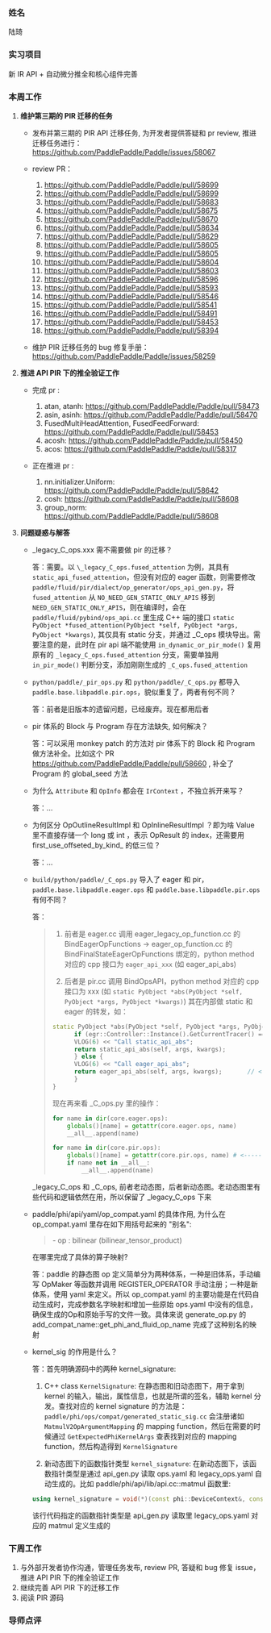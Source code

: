 ### 姓名
陆琦

### 实习项目
新 IR API + 自动微分推全和核心组件完善

### 本周工作

1. **维护第三期的 PIR 迁移的任务**

    * 发布并第三期的 PIR API 迁移任务, 为开发者提供答疑和 pr review, 推进迁移任务进行：
        https://github.com/PaddlePaddle/Paddle/issues/58067
	
    * review PR：
        1. https://github.com/PaddlePaddle/Paddle/pull/58699
        2. https://github.com/PaddlePaddle/Paddle/pull/58699
        3. https://github.com/PaddlePaddle/Paddle/pull/58683
        4. https://github.com/PaddlePaddle/Paddle/pull/58675
        5. https://github.com/PaddlePaddle/Paddle/pull/58670
        6. https://github.com/PaddlePaddle/Paddle/pull/58634
        7. https://github.com/PaddlePaddle/Paddle/pull/58629
        8. https://github.com/PaddlePaddle/Paddle/pull/58605
        9. https://github.com/PaddlePaddle/Paddle/pull/58605
        10. https://github.com/PaddlePaddle/Paddle/pull/58604
        11. https://github.com/PaddlePaddle/Paddle/pull/58603
        12. https://github.com/PaddlePaddle/Paddle/pull/58596
        13. https://github.com/PaddlePaddle/Paddle/pull/58593
        14. https://github.com/PaddlePaddle/Paddle/pull/58546
        15. https://github.com/PaddlePaddle/Paddle/pull/58541
        16. https://github.com/PaddlePaddle/Paddle/pull/58491
        17. https://github.com/PaddlePaddle/Paddle/pull/58453
        18. https://github.com/PaddlePaddle/Paddle/pull/58394
    
    * 维护 PIR 迁移任务的 bug 修复手册：
        https://github.com/PaddlePaddle/Paddle/issues/58259


2. **推进 API PIR 下的推全验证工作**

   * 完成 pr :
        1. atan, atanh: https://github.com/PaddlePaddle/Paddle/pull/58473
        2. asin, asinh: https://github.com/PaddlePaddle/Paddle/pull/58470
        3. FusedMultiHeadAttention, FusedFeedForward: https://github.com/PaddlePaddle/Paddle/pull/58453
        4. acosh: https://github.com/PaddlePaddle/Paddle/pull/58450
        5. acos: https://github.com/PaddlePaddle/Paddle/pull/58317

    * 正在推进 pr :
        1. nn.initializer.Uniform: https://github.com/PaddlePaddle/Paddle/pull/58642
        2. cosh: https://github.com/PaddlePaddle/Paddle/pull/58608
        3. group_norm: https://github.com/PaddlePaddle/Paddle/pull/58608

3. **问题疑惑与解答**

	* \_legacy_C_ops.xxx 需不需要做 pir 的迁移？

        答：需要。以 `\_legacy_C_ops.fused_attention` 为例，其具有 `static_api_fused_attention`，但没有对应的 eager 函数，则需要修改 `paddle/fluid/pir/dialect/op_generator/ops_api_gen.py`，将 `fused_attention` 从 `NO_NEED_GEN_STATIC_ONLY_APIS` 移到 `NEED_GEN_STATIC_ONLY_APIS`，则在编译时，会在 `paddle/fluid/pybind/ops_api.cc` 里生成 C++ 端的接口 `static PyObject *fused_attention(PyObject *self, PyObject *args, PyObject *kwargs)`, 其仅具有 static 分支，并通过 \_C_ops 模块导出。需要注意的是，此时在 pir api 端不能使用 `in_dynamic_or_pir_mode()` 复用原有的 `_legacy_C_ops.fused_attention` 分支，需要单独用 `in_pir_mode()` 判断分支，添加刚刚生成的 `_C_ops.fused_attention`

    * `python/paddle/_pir_ops.py` 和 `python/paddle/_C_ops.py` 都导入 `paddle.base.libpaddle.pir.ops`，貌似重复了，两者有何不同？

        答：前者是旧版本的遗留问题，已经废弃。现在都用后者 


	*  pir 体系的 Block 与 Program 存在方法缺失, 如何解决？
        
        答：可以采用 monkey patch 的方法对 pir 体系下的 Block 和 Program 做方法补全。比如这个 PR https://github.com/PaddlePaddle/Paddle/pull/58660 , 补全了 Program 的 global_seed 方法

     * 为什么 `Attribute` 和 `OpInfo` 都会在 `IrContext` ，不独立拆开来写？

        答：...

     * 为何区分 OpOutlineResultImpl 和 OpInlineResultImpl ？即为啥 Value 里不直接存储一个 long 或 int ，表示 OpResult 的 index，还需要用 first_use_offseted_by_kind_  的低三位？

        答：...

     * `build/python/paddle/_C_ops.py`  导入了 eager 和 pir，`paddle.base.libpaddle.eager.ops` 和 `paddle.base.libpaddle.pir.ops` 有何不同？

        答：
        >
        > 1. 前者是 eager.cc 调用 eager_legacy_op_function.cc 的 BindEagerOpFunctions -> eager_op_function.cc 的 BindFinalStateEagerOpFunctions 绑定的，python method 对应的 cpp 接口为 `eager_api_xxx` (如 eager_api_abs)
        >
        > 2. 后者是 pir.cc 调用 BindOpsAPI，python method 对应的 cpp 接口为 xxx (如 `static PyObject *abs(PyObject *self, PyObject *args, PyObject *kwargs)`) 其在内部做 static 和 eager 的转发，如：
        >
        > ```c++
        > static PyObject *abs(PyObject *self, PyObject *args, PyObject *kwargs) {
        >       if (egr::Controller::Instance().GetCurrentTracer() == nullptr) {
        >       VLOG(6) << "Call static_api_abs";
        >       return static_api_abs(self, args, kwargs);
        >       } else {
        >       VLOG(6) << "Call eager_api_abs";
        >       return eager_api_abs(self, args, kwargs);		// <------------- 对应 1. 中的 eager 模式的 cpp 接口
        >       }
        >}
        > ```
        >
        >
        > 现在再来看 \_C_ops.py 里的操作：
        >
        > ```python
        > for name in dir(core.eager.ops):
        >     globals()[name] = getattr(core.eager.ops, name)
        >     __all__.append(name)
        > 
        > for name in dir(core.pir.ops):
        >     globals()[name] = getattr(core.pir.ops, name)	# <------------------- 把 eager 的接口覆盖掉，这样外部在调用 _C_ops.xxx 时会进入 pir 的 C++ 接口，及上面的 2.
        >     if name not in __all__:
        >         __all__.append(name)
        > 
        > ```

        \_legacy_C_ops 和 \_C_ops, 前者老动态图，后者新动态图。老动态图里有些代码和逻辑依然在用，所以保留了 \_legacy_C_ops 下来

	* paddle/phi/api/yaml/op_compat.yaml 的具体作用, 为什么在 op_compat.yaml 里存在如下用括号起来的 "别名":
        > \- op : bilinear (bilinear_tensor_product)
        
        在哪里完成了具体的算子映射?

        答：paddle 的静态图 op 定义简单分为两种体系，一种是旧体系，手动编写 OpMaker 等函数并调用 REGISTER_OPERATOR 手动注册；一种是新体系，使用 yaml 来定义。所以 op_compat.yaml 的主要功能是在代码自动生成时，完成参数名字映射和增加一些原始 ops.yaml 中没有的信息，确保生成的Op和原始手写的文件一致。具体来说 generate_op.py 的 add_compat_name::get_phi_and_fluid_op_name 完成了这种别名的映射


    * kernel_sig 的作用是什么？

        答：首先明确源码中的两种 kernel_signature:
        1. C++ class `KernelSignature`: 在静态图和旧动态图下，用于拿到 kernel 的输入，输出，属性信息，也就是所谓的签名，辅助 kernel 分发。查找对应的 kernel signature 的方法是：`paddle/phi/ops/compat/generated_static_sig.cc` 会注册诸如 `MatmulV2OpArgumentMapping` 的 mapping function，然后在需要的时候通过 `GetExpectedPhiKernelArgs` 查表找到对应的 mapping function，然后构造得到 `KernelSignature`
        
        2. 新动态图下的函数指针类型 `kernel_signature`: 在新动态图下，该函数指针类型是通过 api_gen.py 读取 ops.yaml 和 legacy_ops.yaml 自动生成的。比如 paddle/phi/api/lib/api.cc::matmul 函数里:

        ```c++
        using kernel_signature = void(*)(const phi::DeviceContext&, const phi::DenseTensor&, const phi::DenseTensor&, bool, bool, phi::DenseTensor*);
        ```
        该行代码指定的函数指针类型是 api_gen.py 读取里 legacy_ops.yaml 对应的 matmul 定义生成的

### 下周工作

1. 与外部开发者协作沟通，管理任务发布, review PR, 答疑和 bug 修复 issue，推进 API PIR 下的推全验证工作
2. 继续完善 API PIR 下的迁移工作
3. 阅读 PIR 源码

### 导师点评